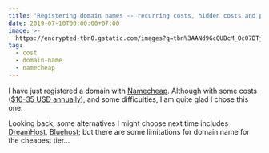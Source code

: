 ```yaml
---
title: 'Registering domain names -- recurring costs, hidden costs and process'
date: 2019-07-10T00:00:00+07:00
image: >-
  https://encrypted-tbn0.gstatic.com/images?q=tbn%3AANd9GcQUBcM_Oc07DTj_67JLDTwBi2luXbZCULc4-SHcRRNZ_OC3Ca0L
tag:
  - cost
  - domain-name
  - namecheap
---
```


I have just registered a domain with [Namecheap](https://www.namecheap.com/). Although with some costs ([$10-35 USD annually](https://resources.banknovo.com/how-to-register-a-domain-name-for-your-business/)), and some difficulties, I am quite glad I chose this one.

Looking back, some alternatives I might choose next time includes [DreamHost](https://www.dreamhost.com/), [Bluehost](https://www.bluehost.com/); but there are some limitations for domain name for the cheapest tier...
